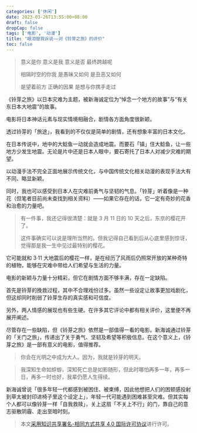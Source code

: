 ```yaml
---
categories: ['休闲']
date: 2023-03-26T13:55:00+08:00
draft: false
dropCap: false
tags: ['电影', '动漫']
title: "眼泪替我诉说——对《铃芽之旅》的评价"
toc: false
---
```


> 意义是你 意义是我 意义是否 最终跨越呢
> 
> 相隔时空的你我 是愚昧又如何 是丑恶又如何
> 
> 是望着前方 正确的因果 是想与你携手走过

《铃芽之旅》以日本灾难为主题，被新海诚定位为“悼念一个地方的故事”与“有关东日本大地震”的故事。

电影将日本神话元素与现实情境相融合，剧情各方面角度很新颖。

透过铃芽的「旅途」，我看到的不仅仅是简单的剧情，还有想象丰富的日本文化。

在日本传说中，地中的大鲶鱼一动就会造成地震。而要石「镇」住大鲶鱼，让一些地方少发生地震。无论是片中还是日本人眼中，要石寄托了日本人对减少灾难的期望。

以动漫手法不完全正面地展示传统文化，与中国传统文化相关动漫的表现手法大有不同、略显新颖。

同时，我也可以感受到日本人在灾难前勇气与坚韧的气息。「铃芽」听着像是一种花（但笔者目前尚未查找到相关资料）——如果它存在的话，它一定有奇妙的花香和治愈的力量吧。

> 有一件事，我还记得很清楚：就是 3 月 11 日的 10 天之后，东京的樱花开了。
> 
> 这件事确实可以说是理所当然的。但我记得自己看到后从心底里感到惊讶，觉得那是我一生中见过最特别的樱花。

它可能就和 3·11 大地震后的樱花一样，是在经历了风雨后仍照常开放的某种奇特的植物，能够在灾难中带给人们希望与生活的力量。

电影的新颖与力量十分精彩，但它在剧情方面不够丰满，存在一定缺陷。

首先是铃芽的挽救过程，其中不合理戏份过多。虽然一些设定让故事更加戏剧化，但这却同时削弱了铃芽生存的真实感和可信度。

另外，两人情感的展现也有些生硬。在许多其它评论中都有相关评价，这里便不再展开阐述。

尽管存在一些缺陷，但《铃芽之旅》依然是一部值得一看的电影。新海诚通过铃芽的「关门之旅」，传递出了关于勇气、坚韧及希望等积极信息。在这个意义上，《铃芽之旅》是一部有意义的电影，值得推荐。

> 你会在光明之中成为大人。因为，我就是铃芽的明天。

> 我深知生命如蜉蝣，深知死亡总是如影随形，但此时哪怕再多一年，再多一日，再多一时也好，我辈仍愿人生得续。

新海诚曾说「很多年轻一代都感到被困住、被束缚，因此他想把人们的困顿感投射到草太被封印进椅子里这个设定上」，年轻一代可能遇到困难甚至灾难。但其实每个人都可以像铃芽一样「自我救赎」，关上这扇「不关上不行」的门，靠自己的意志驱散阴霾、走出至暗时刻。

> 本文[采用知识共享署名-相同方式共享 4.0 国际许可协议](https://creativecommons.org/licenses/by-sa/4.0/deed.zh)进行许可。
